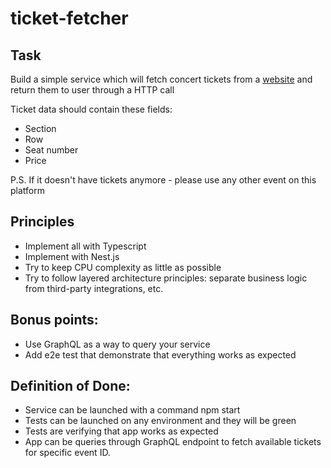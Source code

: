 # ticket-fetcher

## Task

Build a simple service which will fetch concert tickets from a [website](https://www.centertheatregroup.org/booking/syos?perf_no=21920&facility_no=10)
and return them to user through a HTTP call

Ticket data should contain these fields:

- Section
- Row
- Seat number
- Price

P.S. If it doesn't have tickets anymore - please use any other event on this platform

## Principles

- Implement all with Typescript
- Implement with Nest.js
- Try to keep CPU complexity as little as possible
- Try to follow layered architecture principles: separate business logic from third-party integrations, etc.

## Bonus points:

- Use GraphQL as a way to query your service
- Add e2e test that demonstrate that everything works as expected

## Definition of Done:

- Service can be launched with a command npm start
- Tests can be launched on any environment and they will be green
- Tests are verifying that app works as expected
- App can be queries through GraphQL endpoint to fetch available tickets for specific event ID.
